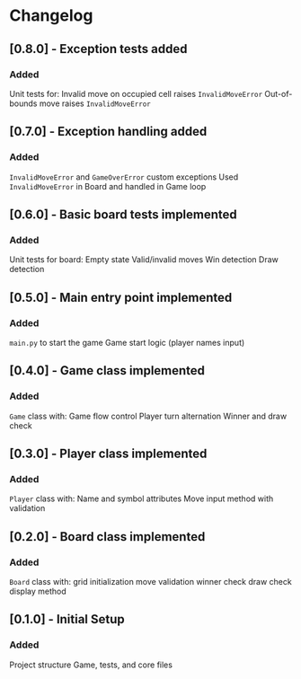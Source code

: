 # Changelog

## [0.8.0] - Exception tests added
### Added
 Unit tests for:
  Invalid move on occupied cell raises `InvalidMoveError`
  Out-of-bounds move raises `InvalidMoveError`

## [0.7.0] - Exception handling added
### Added
`InvalidMoveError` and `GameOverError` custom exceptions
Used `InvalidMoveError` in Board and handled in Game loop

## [0.6.0] - Basic board tests implemented
### Added
Unit tests for board:
   Empty state
   Valid/invalid moves
   Win detection
   Draw detection

## [0.5.0] - Main entry point implemented
### Added
 `main.py` to start the game
 Game start logic (player names input)

## [0.4.0] - Game class implemented
### Added
 `Game` class with:
   Game flow control
   Player turn alternation
   Winner and draw check

## [0.3.0] - Player class implemented
### Added
 `Player` class with:
   Name and symbol attributes
   Move input method with validation

## [0.2.0] - Board class implemented
### Added
 `Board` class with:
   grid initialization
   move validation
   winner check
   draw check
   display method

## [0.1.0] - Initial Setup
### Added
 Project structure
 Game, tests, and core files